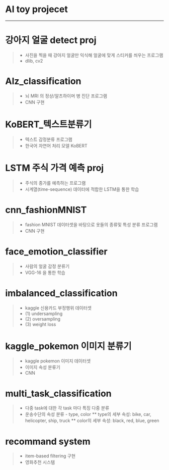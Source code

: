 # AI toy projecet 
---

# 강아지 얼굴 detect proj
>* 사진을 찍을 때 강아지 얼굴만 익식해 얼굴에 맞게 스티커를 씌우는 프로그램 
>* dlib, cv2 

# Alz_classification
>* 뇌 MRI 의 정상/알츠하이머 병 진단 프로그램 
>* CNN 구현 

# KoBERT_텍스트분류기
>* 텍스트 감정분류 프로그램 
>* 한국어 자연어 처리 모델 KoBERT 


# LSTM 주식 가격 예측 proj
>* 주식의 종가를 예측하는 프로그램 
>* 시계열(time-sequence) 데이터에 적합한 LSTM을 통한 학습  


# cnn_fashionMNIST
>* fashion MNIST 데이터셋을 바탕으로 옷들의 종류및 특성 분류 프로그램 
>* CNN 구현 


# face_emotion_classifier
>* 사람의 얼굴 감정 분류기 
>* VGG-16 을 통한 학습 


# imbalanced_classification
>* kaggle 신용카드 부정행위 데이터셋
>* (1) undersampling
>* (2) oversampling
>* (3) weight loss


# kaggle_pokemon 이미지 분류기 
>* kaggle pokemon 이미지 데이터셋 
>* 이미지 속성 분류기 
>* CNN


# multi_task_classification 
>* 다중 task에 대한 각 task 마다 특징 다중 분류
>* 운송수단의 속성 분류 - type, color 
>** type의 세부 속성: bike, car, helicopter, ship, truck
>** color의 세부 속성: black, red, blue, green 


# recommand system
>* item-based filtering 구현 
>* 영화추천 시스템 




